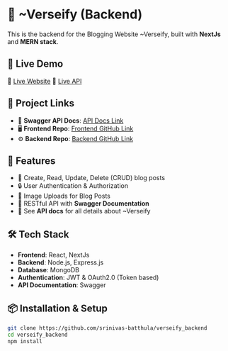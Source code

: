 # 📝 ~Verseify (Backend) 

This is the backend for the Blogging Website ~Verseify, built with **NextJs** and **MERN stack**.

## 🚀 Live Demo  
🔗 [Live Website](https://verseify.netlify.app)
🔗 [Live API](https://verseify-backend-kxtc.onrender.com)

## 🔗 Project Links
- 📄 **Swagger API Docs**: [API Docs Link](https://verseify-backend-kxtc.onrender.com/api-docs)
- 🖥️ **Frontend Repo**: [Frontend GitHub Link](https://github.com/srinivas-batthula/verseify)
- ⚙️ **Backend Repo**: [Backend GitHub Link](https://github.com/srinivas-batthula/verseify_backend)

## 📌 Features
- 📝 Create, Read, Update, Delete (CRUD) blog posts  
- 🔒 User Authentication & Authorization  
- 📂 Image Uploads for Blog Posts  
- 🚀 RESTful API with **Swagger Documentation**  
- 📄 See **API docs** for all details about ~Verseify

## 🛠️ Tech Stack
- **Frontend**: React, NextJs
- **Backend**: Node.js, Express.js
- **Database**: MongoDB 
- **Authentication**: JWT & OAuth2.0  (Token based)
- **API Documentation**: Swagger  

## 📦 Installation & Setup
```sh
git clone https://github.com/srinivas-batthula/verseify_backend
cd verseify_backend
npm install
